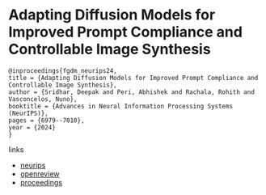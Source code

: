 # Adapting Diffusion Models for Improved Prompt Compliance and Controllable Image Synthesis

```
@inproceedings{fgdm_neurips24,
title = {Adapting Diffusion Models for Improved Prompt Compliance and Controllable Image Synthesis},
author = {Sridhar, Deepak and Peri, Abhishek and Rachala, Rohith and Vasconcelos, Nuno},
booktitle = {Advances in Neural Information Processing Systems (NeurIPS)},
pages = {6979--7010},
year = {2024}
}
```

links
- [neurips](https://nips.cc/Conferences/2024/Schedule?showEvent=93374)
- [openreview](https://openreview.net/forum?id=sntv8Ac3U2)
- [proceedings](https://papers.nips.cc//paper_files/paper/2024/hash/0d3090c00d6e877c6e7267efe2734e1b-Abstract-Conference.html)
